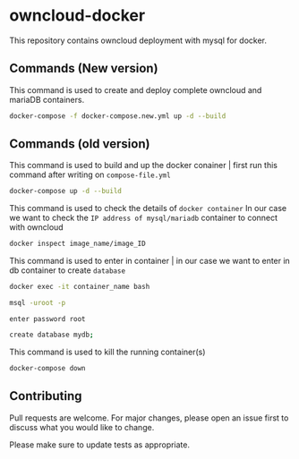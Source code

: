 # owncloud-docker
This repository contains owncloud deployment with mysql for docker.
## Commands (New version)
This command is used to create and deploy complete owncloud and mariaDB containers.
``` bash
docker-compose -f docker-compose.new.yml up -d --build 
```
## Commands (old version)

This command is used to build and up the docker conainer | first run this command after writing on  `compose-file.yml`

``` bash
docker-compose up -d --build 
```

This command is used to check the details of `docker container`
In our case we want to check the `IP address of mysql/mariadb` container to connect with owncloud

``` bash
docker inspect image_name/image_ID 
```
This command is used to enter in container | in our case we want to enter in db container to create `database`
``` bash
docker exec -it container_name bash
```
``` bash
msql -uroot -p 
```
`enter password root`
``` bash
create database mydb;
```
This command is used to kill the running container(s)
``` bash
docker-compose down
```


## Contributing

Pull requests are welcome. For major changes, please open an issue first
to discuss what you would like to change.

Please make sure to update tests as appropriate.